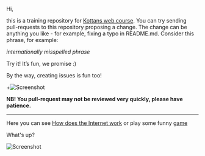 Hi,

this is a training repository for [Kottans web course](https://github.com/Kottans/web). You can try sending pull-requests to this repository proposing a change.
The change can be anything you like - for example, fixing a typo in README.md. Consider this phrase, for example:

*internationally misspelled phrase*

Try it! It’s fun, we promise :)

By the way, creating issues is fun too!

+![Screenshot](gif/jump.gif)

**NB! You pull-request may not be reviewed very quickly, please have patience.**

----------

Here you can see [How does the Internet work](https://www.youtube.com/watch?v=qEdv_pem-JM) or play some funny [game](http://spielzeugz.de/html5/liquid-particles/)


What's up?

![Screenshot](gif/DeveloperBedtimeParadox.jpg)
